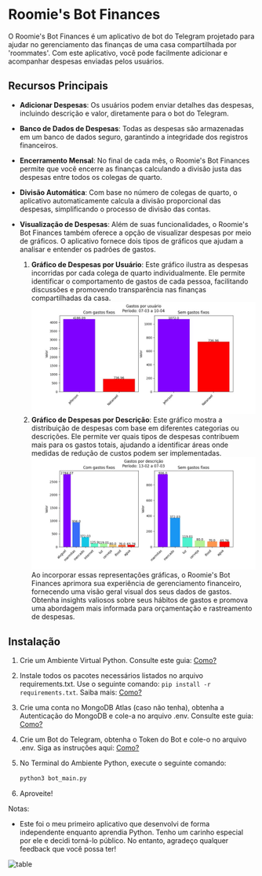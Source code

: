 # Roomie's Bot Finances

O Roomie's Bot Finances é um aplicativo de bot do Telegram projetado para ajudar no gerenciamento das finanças de uma casa compartilhada por 'roommates'. Com este aplicativo, você pode facilmente adicionar e acompanhar despesas enviadas pelos usuários.

## Recursos Principais

- **Adicionar Despesas**: Os usuários podem enviar detalhes das despesas, incluindo descrição e valor, diretamente para o bot do Telegram.
- **Banco de Dados de Despesas**: Todas as despesas são armazenadas em um banco de dados seguro, garantindo a integridade dos registros financeiros.
- **Encerramento Mensal**: No final de cada mês, o Roomie's Bot Finances permite que você encerre as finanças calculando a divisão justa das despesas entre todos os colegas de quarto.
- **Divisão Automática**: Com base no número de colegas de quarto, o aplicativo automaticamente calcula a divisão proporcional das despesas, simplificando o processo de divisão das contas.
- **Visualização de Despesas**: Além de suas funcionalidades, o Roomie's Bot Finances também oferece a opção de visualizar despesas por meio de gráficos. O aplicativo fornece dois tipos de gráficos que ajudam a analisar e entender os padrões de gastos.

   1. **Gráfico de Despesas por Usuário**: Este gráfico ilustra as despesas incorridas por cada colega de quarto individualmente. Ele permite identificar o comportamento de gastos de cada pessoa, facilitando discussões e promovendo transparência nas finanças compartilhadas da casa.
  ![user_desc](imgs/2.jpeg)
   2. **Gráfico de Despesas por Descrição**: Este gráfico mostra a distribuição de despesas com base em diferentes categorias ou descrições. Ele permite ver quais tipos de despesas contribuem mais para os gastos totais, ajudando a identificar áreas onde medidas de redução de custos podem ser implementadas.
   ![desc_graph](imgs/3.jpeg)
Ao incorporar essas representações gráficas, o Roomie's Bot Finances aprimora sua experiência de gerenciamento financeiro, fornecendo uma visão geral visual dos seus dados de gastos. Obtenha insights valiosos sobre seus hábitos de gastos e promova uma abordagem mais informada para orçamentação e rastreamento de despesas.

## Instalação

1. Crie um Ambiente Virtual Python. Consulte este guia: [Como?](https://www.freecodecamp.org/news/how-to-setup-virtual-environments-in-python/)
2. Instale todos os pacotes necessários listados no arquivo requirements.txt. Use o seguinte comando: `pip install -r requirements.txt`. Saiba mais: [Como?](https://learnpython.com/blog/python-requirements-file/#:~:text=Use%20the%20pip%20install%20%2Dr,up%20to%20date%20and%20accurate.)
3. Crie uma conta no MongoDB Atlas (caso não tenha), obtenha a Autenticação do MongoDB e cole-a no arquivo .env. Consulte este guia: [Como?](https://www.mongodb.com/docs/atlas/app-services/users/)
4. Crie um Bot do Telegram, obtenha o Token do Bot e cole-o no arquivo .env. Siga as instruções aqui: [Como?](https://helpdesk.bitrix24.com/open/17622486/)
5. No Terminal do Ambiente Python, execute o seguinte comando:

   ```bash
   python3 bot_main.py 
   
6. Aproveite!
   

Notas:

- Este foi o meu primeiro aplicativo que desenvolvi de forma independente enquanto aprendia Python. Tenho um carinho especial por ele e decidi torná-lo público. No entanto, agradeço qualquer feedback que você possa ter!

![table](imgs/1.jpeg)

